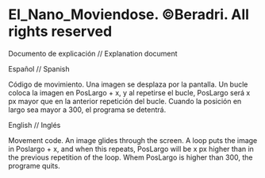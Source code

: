 # El_Nano_Moviendose. ©Beradri. All rights reserved

Documento de explicación // Explanation document 


Español // Spanish

Código de movimiento. Una imagen se desplaza por la pantalla. Un bucle coloca la imagen en PosLargo + x, y al repetirse el bucle, PosLargo será x px mayor que en la anterior repetición del bucle. Cuando la posición en largo sea mayor a 300, el programa se detentrá.


English // Inglés

Movement code. An image glides through the screen. A loop puts the image in Poslargo + x, and when this repeats, PosLargo will be x px higher than in the previous repetition of the loop. Whem PosLargo is higher than 300, the programe quits.
